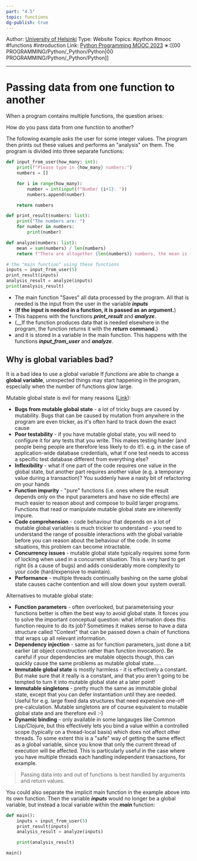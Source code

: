 ```yaml
---
part: "4.5"
topic: functions
dg-publish: true
---
```

Author: [University of Helsinki](https://programming-23.mooc.fi/)
Type: Website
Topics: #python #mooc #functions  #introduction
Link: [Python Programming MOOC 2023](https://programming-23.mooc.fi/)
∗:[[00 PROGRAMMING/Python/_Python/Python\|00 PROGRAMMING/Python/_Python/Python]] 

---
# Passing data from one function to another

When a program contains multiple functions, the question arises: 

How do you pass data from one function to another?

The following example asks the user for some integer values. The program then prints out these values and performs an "analysis" on them. The program is divided into three separate functions:

```python
def input_from_user(how_many: int):
    print(f"Please type in {how_many} numbers:")
    numbers = []

    for i in range(how_many):
        number = int(input(f"Number {i+1}: "))
        numbers.append(number)

    return numbers

def print_result(numbers: list):
    print("The numbers are: ")
    for number in numbers:
        print(number)

def analyze(numbers: list):
    mean = sum(numbers) / len(numbers)
    return f"There are altogether {len(numbers)} numbers, the mean is {mean}, the smallest is {min(numbers)} and the greatest is {max(numbers)}"

# the "main function" using these functions
inputs = input_from_user(5)
print_result(inputs)
analysis_result = analyze(inputs)
print(analysis_result)
```

- The main function "Saves" all data processed by the program. All that is needed is the input from the user in the variable ___inputs___
- (__If the input is needed in a function, it is passed as an argument.__)
- This happens with the functions ___print\_result___ and ___analyze___. 
- (__If the function produces data that is needed elsewhere in the program, the function returns it with the ___return___ __command.__)
- and it is stored in a variable in the main function. This happens with the functions ___input\_from\_user___ and ___analyze___.

## Why is global variables bad?

It is a bad idea to use a global variable
If _functions_ are able to change a __global variable__, unexpected things may start happening in the program, especially when the number of functions glow large.

Mutable global state is evil for many reasons ([Link](https://softwareengineering.stackexchange.com/questions/148108/why-is-global-state-so-evil)):

- **Bugs from mutable global state** - a lot of tricky bugs are caused by mutability. Bugs that can be caused by mutation from anywhere in the program are even tricker, as it's often hard to track down the exact cause
- **Poor testability** - if you have mutable global state, you will need to configure it for any tests that you write. This makes testing harder (and people being people are therefore less likely to do it!). e.g. in the case of application-wide database credentials, what if one test needs to access a specific test database different from everything else?
- **Inflexibility** - what if one part of the code requires one value in the global state, but another part requires another value (e.g. a temporary value during a transaction)? You suddenly have a nasty bit of refactoring on your hands
- **Function impurity** - "pure" functions (i.e. ones where the result depends only on the input parameters and have no side effects) are much easier to reason about and compose to build larger programs. Functions that read or manipulate mutable global state are inherently impure.
- **Code comprehension** - code behaviour that depends on a lot of mutable global variables is much trickier to understand - you need to understand the range of possible interactions with the global variable before you can reason about the behaviour of the code. In some situations, this problem can become intractable.
- **Concurrency issues** - mutable global state typically requires some form of locking when used in a concurrent situation. This is very hard to get right (is a cause of bugs) and adds considerably more complexity to your code (hard/expensive to maintain).
- **Performance** - multiple threads continually bashing on the same global state causes cache contention and will slow down your system overall.

Alternatives to mutable global state:

- **Function parameters** - often overlooked, but parameterising your functions better is often the best way to avoid global state. It forces you to solve the important conceptual question: what information does this function require to do its job? Sometimes it makes sense to have a data structure called "Context" that can be passed down a chain of functions that wraps up all relevant information.
- **Dependency injection** - same as for function parameters, just done a bit earlier (at object construction rather than function invocation). Be careful if your dependencies are mutable objects though, this can quickly cause the same problems as mutable global state.....
- **Immutable global state** is mostly harmless - it is effectively a constant. But make sure that it really is a constant, and that you aren't going to be tempted to turn it into mutable global state at a later point!
- **Immutable singletons** - pretty much the same as immutable global state, except that you can defer instantiation until they are needed. Useful for e.g. large fixed data structures that need expensive one-off pre-calculation. Mutable singletons are of course equivalent to mutable global state and are therefore evil :-)
- **Dynamic binding** - only available in some langauges like Common Lisp/Clojure, but this effectively lets you bind a value within a controlled scope (typically on a thread-local basis) which does not affect other threads. To some extent this is a "safe" way of getting the same effect as a global variable, since you know that only the current thread of execution will be affected. This is particularly useful in the case where you have multiple threads each handling independent transactions, for example.

> Passing data into and out of functions is best handled by arguments and return values.

You could also separate the implicit main function in the example above into its own function. 
Then the variable ___inputs___ would no longer be a global variable, but instead a local variable within the ___main___ function:

```python
def main():
	inputs = input_from_user(5)
	print_result(inputs)
	analysis_result = analyze(inputs)

	print(analysis_result)

main()
```